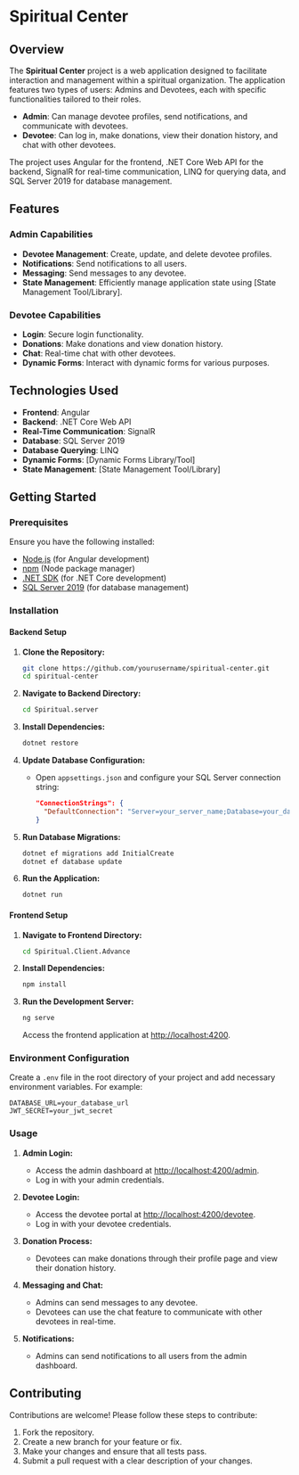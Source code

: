 
# Spiritual Center

## Overview

The **Spiritual Center** project is a web application designed to facilitate interaction and management within a spiritual organization. The application features two types of users: Admins and Devotees, each with specific functionalities tailored to their roles.

- **Admin**: Can manage devotee profiles, send notifications, and communicate with devotees.
- **Devotee**: Can log in, make donations, view their donation history, and chat with other devotees.

The project uses Angular for the frontend, .NET Core Web API for the backend, SignalR for real-time communication, LINQ for querying data, and SQL Server 2019 for database management.

## Features

### Admin Capabilities
- **Devotee Management**: Create, update, and delete devotee profiles.
- **Notifications**: Send notifications to all users.
- **Messaging**: Send messages to any devotee.
- **State Management**: Efficiently manage application state using [State Management Tool/Library].

### Devotee Capabilities
- **Login**: Secure login functionality.
- **Donations**: Make donations and view donation history.
- **Chat**: Real-time chat with other devotees.
- **Dynamic Forms**: Interact with dynamic forms for various purposes.

## Technologies Used

- **Frontend**: Angular
- **Backend**: .NET Core Web API
- **Real-Time Communication**: SignalR
- **Database**: SQL Server 2019
- **Database Querying**: LINQ
- **Dynamic Forms**: [Dynamic Forms Library/Tool]
- **State Management**: [State Management Tool/Library]

## Getting Started

### Prerequisites

Ensure you have the following installed:

- [Node.js](https://nodejs.org/) (for Angular development)
- [npm](https://www.npmjs.com/) (Node package manager)
- [.NET SDK](https://dotnet.microsoft.com/download) (for .NET Core development)
- [SQL Server 2019](https://www.microsoft.com/en-us/sql-server/sql-server-downloads) (for database management)

### Installation

#### Backend Setup

1. **Clone the Repository:**

   ```bash
   git clone https://github.com/yourusername/spiritual-center.git
   cd spiritual-center
   ```

2. **Navigate to Backend Directory:**

   ```bash
   cd Spiritual.server
   ```

3. **Install Dependencies:**

   ```bash
   dotnet restore
   ```

4. **Update Database Configuration:**

   - Open `appsettings.json` and configure your SQL Server connection string:

     ```json
     "ConnectionStrings": {
       "DefaultConnection": "Server=your_server_name;Database=your_database_name;User Id=your_user_id;Password=your_password;"
     }
     ```

5. **Run Database Migrations:**

   ```bash
   dotnet ef migrations add InitialCreate
   dotnet ef database update
   ```

6. **Run the Application:**

   ```bash
   dotnet run
   ```

#### Frontend Setup

1. **Navigate to Frontend Directory:**

   ```bash
   cd Spiritual.Client.Advance
   ```

2. **Install Dependencies:**

   ```bash
   npm install
   ```

3. **Run the Development Server:**

   ```bash
   ng serve
   ```

   Access the frontend application at [http://localhost:4200](http://localhost:4200).

### Environment Configuration

Create a `.env` file in the root directory of your project and add necessary environment variables. For example:

```env
DATABASE_URL=your_database_url
JWT_SECRET=your_jwt_secret
```

### Usage

1. **Admin Login:**

   - Access the admin dashboard at [http://localhost:4200/admin](http://localhost:4200/admin).
   - Log in with your admin credentials.

2. **Devotee Login:**

   - Access the devotee portal at [http://localhost:4200/devotee](http://localhost:4200/devotee).
   - Log in with your devotee credentials.

3. **Donation Process:**

   - Devotees can make donations through their profile page and view their donation history.

4. **Messaging and Chat:**

   - Admins can send messages to any devotee.
   - Devotees can use the chat feature to communicate with other devotees in real-time.

5. **Notifications:**

   - Admins can send notifications to all users from the admin dashboard.

## Contributing

Contributions are welcome! Please follow these steps to contribute:

1. Fork the repository.
2. Create a new branch for your feature or fix.
3. Make your changes and ensure that all tests pass.
4. Submit a pull request with a clear description of your changes.
